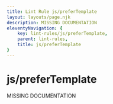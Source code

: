 ```yaml
---
title: Lint Rule js/preferTemplate
layout: layouts/page.njk
description: MISSING DOCUMENTATION
eleventyNavigation: {
	key: lint-rules/js/preferTemplate,
	parent: lint-rules,
	title: js/preferTemplate
}
---
```


# js/preferTemplate

MISSING DOCUMENTATION
